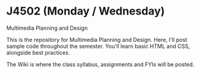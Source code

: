 # J4502 (Monday / Wednesday)
Multimedia Planning and Design

This is the repository for Multimedia Planning and Design. Here, I'll post sample code throughout the semester. You'll learn basic HTML and CSS, alongside best practices.

The Wiki is where the class syllabus, assignments and FYIs will be posted.
